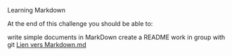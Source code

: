 Learning Markdown 

At the end of this challenge you should be able to:

write simple documents in MarkDown
create a README
work in group with git
[Lien vers Markdown.md](markdown.md)
